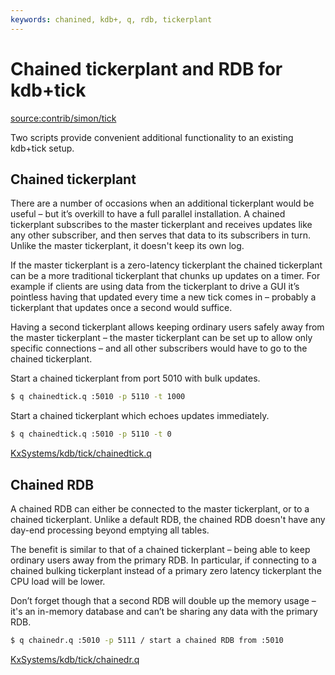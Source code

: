 ```yaml
---
keywords: chanined, kdb+, q, rdb, tickerplant
---
```



# Chained tickerplant and RDB for kdb+tick

<source:contrib/simon/tick>

Two scripts provide convenient additional functionality to an existing kdb+tick setup.

## Chained tickerplant

There are a number of occasions when an additional tickerplant would be useful – but it’s overkill to have a full parallel installation. A chained tickerplant subscribes to the master tickerplant and receives updates like any other subscriber, and then serves that data to its subscribers in turn. Unlike the master tickerplant, it doesn't keep its own log.

If the master tickerplant is a zero-latency tickerplant the chained tickerplant can be a more traditional tickerplant that chunks up updates on a timer. For example if clients are using data from the tickerplant to drive a GUI it’s pointless having that updated every time a new tick comes in – probably a tickerplant that updates once a second would suffice.

Having a second tickerplant allows keeping ordinary users safely away from the master tickerplant – the master tickerplant can be set up to allow only specific connections – and all other subscribers would have to go to the chained tickerplant.

Start a chained tickerplant from port 5010 with bulk updates.

```bash
$ q chainedtick.q :5010 -p 5110 -t 1000
```

Start a chained tickerplant which echoes updates immediately.
```bash
$ q chainedtick.q :5010 -p 5110 -t 0
```

<i class="fab fa-github"></i> 
[KxSystems/kdb/tick/chainedtick.q](https://github.com/KxSystems/kdb/blob/master/tick/chainedtick.q)


## Chained RDB

A chained RDB can either be connected to the master tickerplant, or to a chained tickerplant. Unlike a default RDB, the chained RDB doesn't have any day-end processing beyond emptying all tables.

The benefit is similar to that of a chained tickerplant – being able to keep ordinary users away from the primary RDB. In particular, if connecting to a chained bulking tickerplant instead of a primary zero latency tickerplant the CPU load will be lower.

Don’t forget though that a second RDB will double up the memory usage – it's an in-memory database and can’t be sharing any data with the primary RDB.

```bash
$ q chainedr.q :5010 -p 5111 / start a chained RDB from :5010
```

<i class="fab fa-github"></i> [KxSystems/kdb/tick/chainedr.q](https://github.com/KxSystems/kdb/blob/master/tick/chainedr.q)

